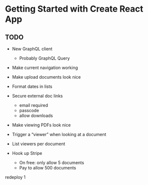 # Getting Started with Create React App

## TODO

- New GraphQL client
  - Probably GraphQL Query
- Make current navigation working
- Make upload documents look nice
- Format dates in lists
- Secure external doc links
  - email required
  - passcode
  - allow downloads
- Make viewing PDFs look nice
- Trigger a “viewer” when looking at a document
- List viewers per document

- Hook up Stripe
  - On free: only allow 5 documents
  - Pay to allow 500 documents

redeploy 1
